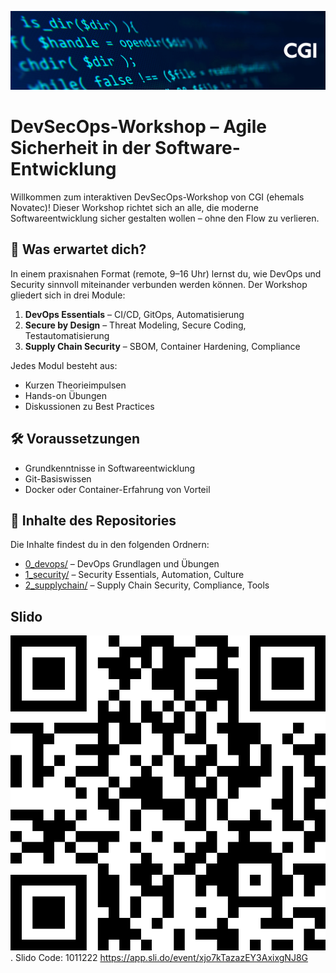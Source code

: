 !["CGI Banner"](./99_assets/images/cgi-repo-banner.jpg)
# DevSecOps-Workshop – Agile Sicherheit in der Software-Entwicklung

Willkommen zum interaktiven DevSecOps-Workshop von CGI (ehemals Novatec)!
Dieser Workshop richtet sich an alle, die moderne Softwareentwicklung sicher gestalten wollen – ohne den Flow zu verlieren.

## 🧭 Was erwartet dich?

In einem praxisnahen Format (remote, 9–16 Uhr) lernst du, wie DevOps und Security sinnvoll miteinander verbunden werden können.
Der Workshop gliedert sich in drei Module:

1. **DevOps Essentials** – CI/CD, GitOps, Automatisierung
2. **Secure by Design** – Threat Modeling, Secure Coding, Testautomatisierung
3. **Supply Chain Security** – SBOM, Container Hardening, Compliance

Jedes Modul besteht aus:
- Kurzen Theorieimpulsen
- Hands-on Übungen
- Diskussionen zu Best Practices

## 🛠 Voraussetzungen

- Grundkenntnisse in Softwareentwicklung
- Git-Basiswissen
- Docker oder Container-Erfahrung von Vorteil

## 📂 Inhalte des Repositories

Die Inhalte findest du in den folgenden Ordnern:

- [0_devops/](./0_devops/) – DevOps Grundlagen und Übungen
- [1_security/](./1_security/) – Security Essentials, Automation, Culture
- [2_supplychain/](./2_supplychain/) – Supply Chain Security, Compliance, Tools

## Slido

![Umfrage zur Erwartungshaltung](./99_assets/images/qr-code-slido-2025.png).
Slido Code:
1011222
https://app.sli.do/event/xjo7kTazazEY3AxixgNJ8G
